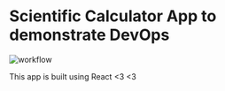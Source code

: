 # Scientific Calculator App to demonstrate DevOps

![workflow](https://github.com/jashAtgit/spe-mini-project/actions/workflows/ci.yml/badge.svg?branch=master?)

This app is built using React <3 <3